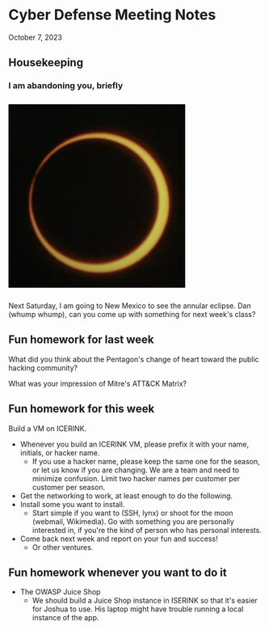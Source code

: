 # Cyber Defense Meeting Notes

October 7, 2023

## Housekeeping

### I am abandoning you, briefly

<!-- markdownlint-disable MD033 -->
<img src="../images/annular-eclipse.png" alt="drawing" width="350" alt="annular eclipse"  style="margin-top: 10px; margin-bottom: 10px"/>
<!-- markdownlint-enable MD033 -->

Next Saturday, I am going to New Mexico to see the annular eclipse. Dan (whump whump), can you come up with something for next week's class?

## Fun homework for last week

What did you think about the Pentagon's change of heart toward the public hacking community?

What was your impression of Mitre's ATT&CK Matrix?

## Fun homework for this week

Build a VM on ICERINK.

- Whenever you build an ICERINK VM, please prefix it with your name, initials, or hacker name.
  - If you use a hacker name, please keep the same one for the season, or let us know if you are changing. We are a team and need to minimize confusion. Limit two hacker names per customer per customer per season.
- Get the networking to work, at least enough to do the following.
- Install some you want to install.
  - Start simple if you want to (SSH, lynx) or shoot for the moon (webmail, Wikimedia). Go with something you are personally interested in, if you're the kind of person who has personal interests.
- Come back next week and report on your fun and success!
  - Or other ventures.

## Fun homework whenever you want to do it

- The OWASP Juice Shop
  - We should build a Juice Shop instance in ISERINK so that it's easier for Joshua to use. His laptop might have trouble running a local instance of the app.
